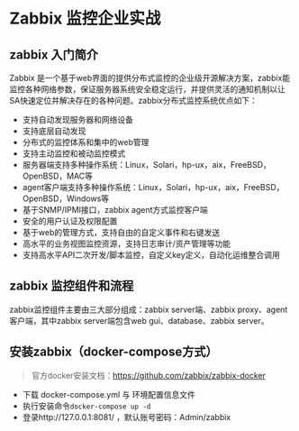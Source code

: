 # Zabbix 监控企业实战
## zabbix 入门简介
  Zabbix 是一个基于web界面的提供分布式监控的企业级开源解决方案，zabbix能监控各种网络参数，保证服务器系统安全稳定运行，并提供灵活的通知机制以让SA快速定位并解决存在的各种问题。zabbix分布式监控系统优点如下：
  * 支持自动发现服务器和网络设备
  * 支持底层自动发现
  * 分布式的监控体系和集中的web管理
  * 支持主动监控和被动监控模式
  * 服务器端支持多种操作系统：Linux，Solari，hp-ux，aix，FreeBSD，OpenBSD，MAC等
  * agent客户端支持多种操作系统：Linux，Solari，hp-ux，aix，FreeBSD，OpenBSD，Windows等
  * 基于SNMP/IPMI接口，zabbix agent方式监控客户端
  * 安全的用户认证及权限配置
  * 基于web的管理方式，支持自由的自定义事件和右键发送
  * 高水平的业务视图监控资源，支持日志审计/资产管理等功能
  * 支持高水平API二次开发/脚本监控，自定义key定义，自动化运维整合调用

## zabbix 监控组件和流程
  zabbix监控组件主要由三大部分组成：zabbix server端、zabbix proxy、agent客户端，其中zabbix server端包含web gui、database、zabbix server。
 

  
## 安装zabbix（docker-compose方式）
> 官方docker安装文档：https://github.com/zabbix/zabbix-docker

* 下载 docker-compose.yml 与 环境配置信息文件
* 执行安装命令`docker-compose up -d`
* 登录http://127.0.0.1:8081/ ，默认账号密码：Admin/zabbix
